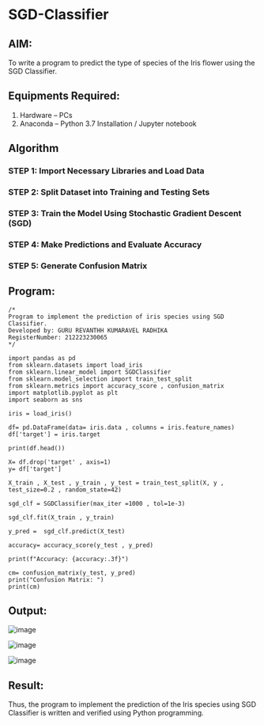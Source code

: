 # SGD-Classifier
## AIM:
To write a program to predict the type of species of the Iris flower using the SGD Classifier.

## Equipments Required:
1. Hardware – PCs
2. Anaconda – Python 3.7 Installation / Jupyter notebook

## Algorithm
### STEP 1: Import Necessary Libraries and Load Data

### STEP 2: Split Dataset into Training and Testing Sets

### STEP 3: Train the Model Using Stochastic Gradient Descent (SGD)

### STEP 4: Make Predictions and Evaluate Accuracy

### STEP 5: Generate Confusion Matrix

## Program:
```
/*
Program to implement the prediction of iris species using SGD Classifier.
Developed by: GURU REVANTHH KUMARAVEL RADHIKA
RegisterNumber: 212223230065 
*/
```
```
import pandas as pd
from sklearn.datasets import load_iris
from sklearn.linear_model import SGDClassifier
from sklearn.model_selection import train_test_split
from sklearn.metrics import accuracy_score , confusion_matrix
import matplotlib.pyplot as plt
import seaborn as sns

iris = load_iris()

df= pd.DataFrame(data= iris.data , columns = iris.feature_names)
df['target'] = iris.target

print(df.head())

X= df.drop('target' , axis=1)
y= df['target']

X_train , X_test , y_train , y_test = train_test_split(X, y , test_size=0.2 , random_state=42)

sgd_clf = SGDClassifier(max_iter =1000 , tol=1e-3)

sgd_clf.fit(X_train , y_train)

y_pred =  sgd_clf.predict(X_test) 

accuracy= accuracy_score(y_test , y_pred)

print(f"Accuracy: {accuracy:.3f}")

cm= confusion_matrix(y_test, y_pred) 
print("Confusion Matrix: ") 
print(cm)
```

## Output:
![image](https://github.com/user-attachments/assets/878f9172-d8c6-4ef9-a3ac-a75ede16be7f)

![image](https://github.com/user-attachments/assets/52246347-5d66-4914-9712-3f2dbc71e095)

![image](https://github.com/user-attachments/assets/3ce012f1-dfdd-4a56-9c33-74501bf1035e)


## Result:
Thus, the program to implement the prediction of the Iris species using SGD Classifier is written and verified using Python programming.
